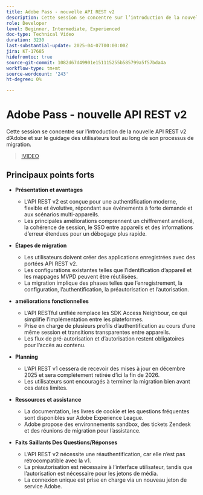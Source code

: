 ```yaml
---
title: Adobe Pass - nouvelle API REST v2
description: Cette session se concentre sur l’introduction de la nouvelle API REST v2 d’Adobe et sur le guidage des utilisateurs tout au long de son processus de migration.
role: Developer
level: Beginner, Intermediate, Experienced
doc-type: Technical Video
duration: 3230
last-substantial-update: 2025-04-07T00:00:00Z
jira: KT-17685
hidefromtoc: true
source-git-commit: 1082d67d49901e151115255b585799a5f57bda4a
workflow-type: tm+mt
source-wordcount: '243'
ht-degree: 0%

---
```



# Adobe Pass - nouvelle API REST v2

Cette session se concentre sur l’introduction de la nouvelle API REST v2 d’Adobe et sur le guidage des utilisateurs tout au long de son processus de migration.

>[!VIDEO](https://video.tv.adobe.com/v/3457461/?learn=on&enablevpops)

## Principaux points forts

* **Présentation et avantages**

   * L’API REST v2 est conçue pour une authentification moderne, flexible et évolutive, répondant aux événements à forte demande et aux scénarios multi-appareils.
   * Les principales améliorations comprennent un chiffrement amélioré, la cohérence de session, le SSO entre appareils et des informations d’erreur étendues pour un débogage plus rapide.

* **Étapes de migration**

   * Les utilisateurs doivent créer des applications enregistrées avec des portées API REST v2.
   * Les configurations existantes telles que l’identification d’appareil et les mappages MVPD peuvent être réutilisées.
   * La migration implique des phases telles que l’enregistrement, la configuration, l’authentification, la préautorisation et l’autorisation.

* **améliorations fonctionnelles**

   * L’API RESTful unifiée remplace les SDK Access Neighbour, ce qui simplifie l’implémentation entre les plateformes.
   * Prise en charge de plusieurs profils d’authentification au cours d’une même session et transitions transparentes entre appareils.
   * Les flux de pré-autorisation et d’autorisation restent obligatoires pour l’accès au contenu.

* **Planning**

   * L’API REST v1 cessera de recevoir des mises à jour en décembre 2025 et sera complètement retirée d’ici la fin de 2026.
   * Les utilisateurs sont encouragés à terminer la migration bien avant ces dates limites.

* **Ressources et assistance**

   * La documentation, les livres de cookie et les questions fréquentes sont disponibles sur Adobe Experience League.
   * Adobe propose des environnements sandbox, des tickets Zendesk et des réunions de migration pour l’assistance.

* **Faits Saillants Des Questions/Réponses**

   * L’API REST v2 nécessite une réauthentification, car elle n’est pas rétrocompatible avec la v1.
   * La préautorisation est nécessaire à l’interface utilisateur, tandis que l’autorisation est nécessaire pour les jetons de média.
   * La connexion unique est prise en charge via un nouveau jeton de service Adobe.

